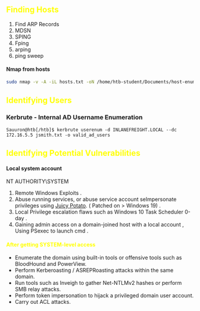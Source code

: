 
## <span style="color:yellow">Finding Hosts</span>

1. Find ARP Records
2. MDSN
3. SPING
4. Fping
5. arping
6. ping sweep


#### Nmap from hosts

```bash
sudo nmap -v -A -iL hosts.txt -oN /home/htb-student/Documents/host-enum
```


## <span style="color:yellow">Identifying Users </span>

### Kerbrute - Internal AD Username Enumeration

```shell
Sauuron@htb[/htb]$ kerbrute userenum -d INLANEFREIGHT.LOCAL --dc 172.16.5.5 jsmith.txt -o valid_ad_users
```

##  <span style="color:yellow">Identifying Potential Vulnerabilities </span>

#### Local system account
NT AUTHORITY\SYSTEM 
1. Remote Windows Exploits .
2. Abuse running services, or abuse service account seImpersonate privileges using [Juicy Potato](https://github.com/ohpe/juicy-potato). ( Patched on  > Windows 19) .
3. Local Privilege escalation flaws such as Windows 10 Task Scheduler 0-day .
4. Gaining admin access on a domain-joined host with a local account , Using PSexec to launch cmd .

#### <span style="color:yellow">After getting SYSTEM-level access </span>

- Enumerate the domain using built-in tools or offensive tools such as BloodHound and PowerView.
- Perform Kerberoasting / ASREPRoasting attacks within the same domain.
- Run tools such as Inveigh to gather Net-NTLMv2 hashes or perform SMB relay attacks.
- Perform token impersonation to hijack a privileged domain user account.
- Carry out ACL attacks.
